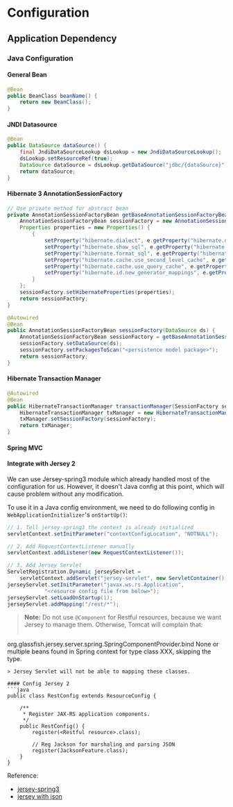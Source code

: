 # Configuration

## Application Dependency
### Java Configuration
#### General Bean
```java
@Bean
public BeanClass beanName() {
    return new BeanClass();
}
```

#### JNDI Datasource
```java
@Bean
public DataSource dataSource() {
    final JndiDataSourceLookup dsLookup = new JndiDataSourceLookup();
    dsLookup.setResourceRef(true);
    DataSource dataSource = dsLookup.getDataSource("jdbc/{dataSource}");
    return dataSource;
} 
```

#### Hibernate 3 AnnotationSessionFactory
```java
// Use private method for abstract bean
private AnnotationSessionFactoryBean getBaseAnnotationSessionFactoryBean() {
    AnnotationSessionFactoryBean sessionFactory = new AnnotationSessionFactoryBean();
    Properties properties = new Properties() {
        {
            setProperty("hibernate.dialect", e.getProperty("hibernate.dialect"));
            setProperty("hibernate.show_sql", e.getProperty("hibernate.show_sql"));
            setProperty("hibernate.format_sql", e.getProperty("hibernate.format_sql"));
            setProperty("hibernate.cache.use_second_level_cache", e.getProperty("hibernate.cache.use_second_level_cache"));
            setProperty("hibernate.cache.use_query_cache", e.getProperty("hibernate.cache.use_query_cache"));
            setProperty("hibernate.id.new_generator_mappings", e.getProperty("hibernate.id.new_generator_mappings"));
        }
    };
    sessionFactory.setHibernateProperties(properties);
    return sessionFactory;
}

@Autowired
@Bean
public AnnotationSessionFactoryBean sessionFactory(DataSource ds) {
    AnnotationSessionFactoryBean sessionFactory = getBaseAnnotationSessionFactoryBean();
    sessionFactory.setDataSource(ds);
    sessionFactory.setPackagesToScan("<persistence model package>");
    return sessionFactory;
}
```

#### Hibernate Transaction Manager
```java
@Autowired
@Bean
public HibernateTransactionManager transactionManager(SessionFactory sessionFactory) throws Exception {
    HibernateTransactionManager txManager = new HibernateTransactionManager();
    txManager.setSessionFactory(sessionFactory);
    return txManager;
}
```

#### Spring MVC

#### Integrate with Jersey 2
We can use Jersey-spring3 module which already handled most of the configuration for us. However, it doesn't Java config at this point, which will cause problem without any modification.

To use it in a Java config environment, we need to do following config in `WebApplicationInitializer`'s `onStartUp()`:
```java
// 1. Tell jersey-spring3 the context is already initialized
servletContext.setInitParameter("contextConfigLocation", "NOTNULL");

// 2. Add RequestContextListener manually
servletContext.addListener(new RequestContextListener());

// 3. Add Jersey Servlet
ServletRegistration.Dynamic jerseyServlet = 
    servletContext.addServlet("jersey-servlet", new ServletContainer());
jerseyServlet.setInitParameter("javax.ws.rs.Application", 
            "<resource config file from below>");
jerseyServlet.setLoadOnStartup(1);
jerseyServlet.addMapping("/rest/*");
```

    
> **Note:** Do not use `@Component` for Restful resources, because we want Jersey to manage them. Otherwise, Tomcat will complain that:
> ```
org.glassfish.jersey.server.spring.SpringComponentProvider.bind None or multiple beans found in Spring context for type class XXX, skipping the type.
```
> Jersey Servlet will not be able to mapping these classes.

#### Config Jersey 2
```java
public class RestConfig extends ResourceConfig {

    /**
     * Register JAX-RS application components.
     */
    public RestConfig() {
        register(<Restful resource>.class);

        // Reg Jackson for marshaling and parsing JSON
        register(JacksonFeature.class);
    }
}
```

Reference:
* [jersey-spring3](https://jersey.java.net/documentation/latest/spring.html)
* [jersey with json](https://jersey.java.net/documentation/latest/media.html)

